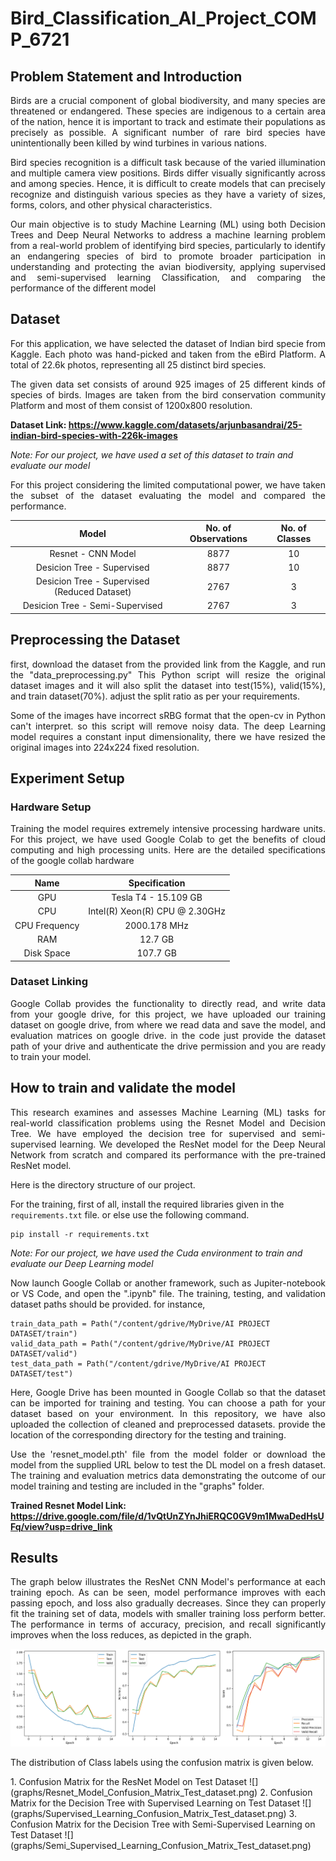 # Bird_Classification_AI_Project_COMP_6721

## Problem Statement and Introduction
<p align="justify">
Birds are a crucial component of global biodiversity, and many species are threatened or endangered. These species
are indigenous to a certain area of the nation, hence it is important to track and estimate their populations as precisely
as possible. A significant number of rare bird species have unintentionally been killed by wind turbines in various nations.
</p>

<p align="justify">
Bird species recognition is a difficult task because of the varied illumination and multiple camera view
positions. Birds differ visually significantly across and among species. Hence, it is difficult to create models that
can precisely recognize and distinguish various species as they have a variety of sizes, forms, colors, and other physical characteristics.
</p>

<p align="justify">
Our main objective is to study Machine Learning (ML) using both Decision Trees and Deep Neural Networks to address a machine learning problem from a real-world problem of identifying bird species, particularly to identify an endangering species of bird to promote broader participation in understanding and protecting the avian biodiversity, applying supervised and semi-supervised learning Classification, and comparing the performance of the different model
</p>
  
## Dataset
<p align="justify">
For this application, we have selected the dataset of Indian bird specie from Kaggle. Each photo was hand-picked and taken from the eBird Platform. A total of 22.6k photos, representing all 25 distinct bird species.
</p>
  
<p align="justify">
The given data set consists of around 925 images of 25 different kinds of species of birds. Images are taken from the bird conservation community Platform and most of them consist of 1200x800 resolution.
</p>
  
**Dataset Link: https://www.kaggle.com/datasets/arjunbasandrai/25-indian-bird-species-with-226k-images**

*Note: For our project, we have used a set of this dataset to train and evaluate our model*

<p align="justify">
For this project considering the limited computational power, we have taken the subset of the dataset evaluating the model and compared the performance.
</p>

|Model | No. of Observations | No. of Classes |
|:---:|:-------------------:|:--------------:|
|Resnet - CNN Model | 8877 | 10 |
|Desicion Tree - Supervised | 8877 | 10 |  
|Desicion Tree - Supervised (Reduced Dataset) | 2767 | 3 |
|Desicion Tree - Semi-Supervised | 2767 | 3 |

## Preprocessing the Dataset
<p align="justify">
first, download the dataset from the provided link from the Kaggle, and run the "data_preprocessing.py"
This Python script will resize the original dataset images and it will also split the dataset into test(15%), valid(15%), and train dataset(70%). adjust the split ratio as per your requirements.
</p>
  
<p align="justify">
Some of the images have incorrect sRBG format that the open-cv in Python can't interpret. so this script will remove noisy data. The deep Learning model requires a constant input dimensionality, there we have resized the original images into 224x224 fixed resolution.
</p>
  
## Experiment Setup
### Hardware Setup
<p align="justify">
Training the model requires extremely intensive processing hardware units. For this project, we have used Google Colab to get the benefits of cloud computing and high processing units. Here are the detailed specifications of the google collab hardware
</p>
  
| Name | Specification |
|:----:|:-------------:|
| GPU | Tesla T4 - 15.109 GB |
| CPU | Intel(R) Xeon(R) CPU @ 2.30GHz |
| CPU Frequency | 2000.178 MHz |
| RAM | 12.7 GB |
| Disk Space | 107.7 GB |

### Dataset Linking
<p align="justify">
Google Collab provides the functionality to directly read, and write data from your google drive, for this project, we have uploaded our training dataset on google drive, from where we read data and save the model, and evaluation matrices on google drive. in the code just provide the dataset path of your drive and authenticate the drive permission and you are ready to train your model.
</p>

## How to train and validate the model
<p align="justify">
This research examines and assesses Machine Learning (ML) tasks for real-world classification problems using the Resnet Model and Decision Tree. We have employed the decision tree for supervised and semi-supervised learning. We developed the ResNet model for the Deep Neural Network from scratch and compared its performance with the pre-trained ResNet model.
</p>

Here is the directory structure of our project.

For the training, first of all, install the required libraries given in the `requirements.txt` file. or else use the following command.
```
pip install -r requirements.txt
```
*Note: For our project, we have used the Cuda environment to train and evaluate our Deep Learning model*

<p align="justify">
Now launch Google Collab or another framework, such as Jupiter-notebook or VS Code, and open the ".ipynb" file. The training, testing, and validation dataset paths should be provided. for instance,
</p>

```
train_data_path = Path("/content/gdrive/MyDrive/AI PROJECT DATASET/train")
valid_data_path = Path("/content/gdrive/MyDrive/AI PROJECT DATASET/valid")
test_data_path = Path("/content/gdrive/MyDrive/AI PROJECT DATASET/test")
```

<p align="justify">
Here, Google Drive has been mounted in Google Collab so that the dataset can be imported for training and testing. You can choose a path for your dataset based on your environment. In this repository, we have also uploaded the collection of cleaned and preprocessed datasets. provide the location of the corresponding directory for the testing and training.
</p>

<p align="justify">
Use the 'resnet_model.pth' file from the model folder or download the model from the supplied URL below to test the DL model on a fresh dataset. The training and evaluation metrics data demonstrating the outcome of our model training and testing are included in the "graphs" folder. 
</p>

**Trained Resnet Model Link: https://drive.google.com/file/d/1vQtUnZYnJhiERQC0GV9m1MwaDedHsUFq/view?usp=drive_link**

## Results
<p align="justify">
The graph below illustrates the ResNet CNN Model's performance at each training epoch. As can be seen, model performance improves with each passing epoch, and loss also gradually decreases. Since they can properly fit the training set of data, models with smaller training loss perform better. The performance in terms of accuracy, precision, and recall significantly improves when the loss reduces, as depicted in the graph.
</p>

![](graphs/Resnet_Model_Evaluation_Metrics_Loss_Accuracy_Score.png)

<P align="justify">
The distribution of Class labels using the confusion matrix is given below.
</P>
1. Confusion Matrix for the ResNet Model on Test Dataset
![](graphs/Resnet_Model_Confusion_Matrix_Test_dataset.png)
2. Confusion Matrix for the Decision Tree with Supervised Learning on Test Dataset
![](graphs/Supervised_Learning_Confusion_Matrix_Test_dataset.png)
3. Confusion Matrix for the Decision Tree with Semi-Supervised Learning on Test Dataset
![](graphs/Semi_Supervised_Learning_Confusion_Matrix_Test_dataset.png)





